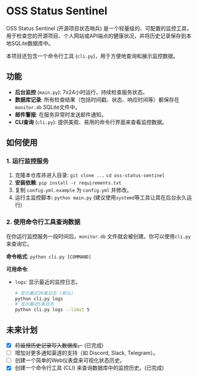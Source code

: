 # OSS Status Sentinel

OSS Status Sentinel (开源项目状态哨兵) 是一个轻量级的、可配置的监控工具，用于检查您的开源项目、个人网站或API端点的健康状况，并将历史记录保存到本地SQLite数据库中。

本项目还包含一个命令行工具 (`cli.py`)，用于方便地查询和展示监控数据。

## 功能

- **后台监控** (`main.py`): 7x24小时运行，持续检查服务状态。
- **数据库记录**: 所有检查结果（包括时间戳、状态、响应时间等）都保存在 `monitor.db` SQLite文件中。
- **邮件警报**: 在服务异常时发送邮件通知。
- **CLI查询** (`cli.py`): 提供美观、易用的命令行界面来查看监控数据。

## 如何使用

### 1. 运行监控服务

1. 克隆本仓库并进入目录: `git clone ...` `cd oss-status-sentinel`
2. **安装依赖**: `pip install -r requirements.txt`
3. 复制 `config.yml.example` 为 `config.yml` 并修改。
4. 运行主监控脚本: `python main.py` (建议使用`systemd`等工具让其在后台永久运行)

### 2. 使用命令行工具查询数据

在你运行监控服务一段时间后，`monitor.db` 文件就会被创建。你可以使用`cli.py`来查询它。

**命令格式**: `python cli.py [COMMAND]`

**可用命令**:

- `logs`: 显示最近的监控日志。
  ```bash
  # 显示最近20条日志 (默认)
  python cli.py logs
  # 显示最近5条日志
  python cli.py logs --limit 5

## 未来计划
- [x] ~~将监控历史记录写入数据库。~~ (已完成)  
- [ ] 增加对更多通知渠道的支持（如 Discord, Slack, Telegram）。
- [ ] 创建一个简单的Web仪表盘来可视化状态历史。
- [x] 创建一个命令行工具 (CLI) 来查询数据库中的监控历史。(已完成)
